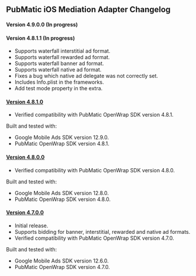## PubMatic iOS Mediation Adapter Changelog

#### Version 4.9.0.0 (In progress)

#### Version 4.8.1.1 (In progress)
- Supports waterfall interstitial ad format.
- Supports waterfall rewarded ad format.
- Supports waterfall banner ad format.
- Supports waterfall native ad format.
- Fixes a bug which native ad delegate was not correctly set.
- Includes Info.plist in the frameworks.
- Add test mode property in the extra.

#### [Version 4.8.1.0](https://dl.google.com/googleadmobadssdk/mediation/ios/pubmatic/PubMaticAdapter-4.8.1.0.zip)
- Verified compatibility with PubMatic OpenWrap SDK version 4.8.1.

Built and tested with:
- Google Mobile Ads SDK version 12.9.0.
- PubMatic OpenWrap SDK version 4.8.1.

#### [Version 4.8.0.0](https://dl.google.com/googleadmobadssdk/mediation/ios/pubmatic/PubMaticAdapter-4.8.0.0.zip)
- Verified compatibility with PubMatic OpenWrap SDK version 4.8.0.

Built and tested with:
- Google Mobile Ads SDK version 12.8.0.
- PubMatic OpenWrap SDK version 4.8.0.

#### [Version 4.7.0.0](https://dl.google.com/googleadmobadssdk/mediation/ios/pubmatic/PubMaticAdapter-4.7.0.0.zip)
- Initial release.
- Supports bidding for banner, interstitial, rewarded and native ad formats.
- Verified compatibility with PubMatic OpenWrap SDK version 4.7.0.

Built and tested with:
- Google Mobile Ads SDK version 12.6.0.
- PubMatic OpenWrap SDK version 4.7.0.